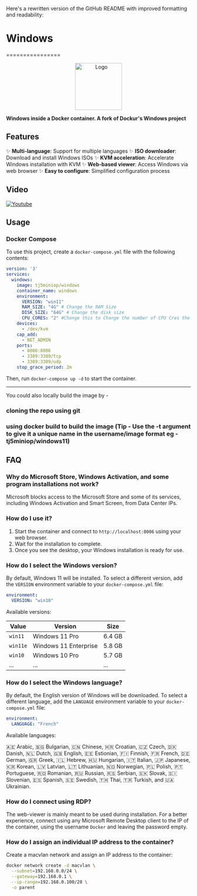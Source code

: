 Here's a rewritten version of the GitHub README with improved formatting and readability:

# Windows
================

<div align="center">
  <a href="https://github.com/dockur/windows">
    <img src="https://github.com/tj5miniop/windows-docker/raw/master/.github/logo.png" title="Logo" style="max-width:100%;" width="128" />
  </a>
</div>

**Windows inside a Docker container. A fork of Dockur's Windows project**

## Features

✨ **Multi-language**: Support for multiple languages
✨ **ISO downloader**: Download and install Windows ISOs
✨ **KVM acceleration**: Accelerate Windows installation with KVM
✨ **Web-based viewer**: Access Windows via web browser
✨ **Easy to configure**: Simplified configuration process

## Video

[![Youtube](https://img.youtube.com/vi/xhGYobuG508/0.jpg)](https://www.youtube.com/watch?v=xhGYobuG508)

## Usage

### Docker Compose

To use this project, create a `docker-compose.yml` file with the following contents:
```yaml
version: '3'
services:
  windows:
    image: tj5miniop/windows
    container_name: windows
    environment:
      VERSION: "win11"
      RAM_SIZE: "4G" # Change the RAM Size
      DISK_SIZE: "64G" # Change the disk size
      CPU_CORES: "2" #Change this to Change the number of CPU Cres the VM has access to
    devices:
      - /dev/kvm
    cap_add:
      - NET_ADMIN
    ports:
      - 8006:8006
      - 3389:3389/tcp
      - 3389:3389/udp
    stop_grace_period: 2m

```
Then, run `docker-compose up -d` to start the container.

---

You could also locally build the image by -  
### cloning the repo using git
### using docker build to build the image (Tip - Use the -t argument to give it a unique name in the username/image format eg - tj5miniop/windows11)

## FAQ

### Why do Microsoft Store, Windows Activation, and some program installations not work?

Microsoft blocks access to the Microsoft Store and some of its services, including Windows Activation and Smart Screen, from Data Center IPs.

### How do I use it?

1. Start the container and connect to `http://localhost:8006` using your web browser.
2. Wait for the installation to complete.
3. Once you see the desktop, your Windows installation is ready for use.

### How do I select the Windows version?

By default, Windows 11 will be installed. To select a different version, add the `VERSION` environment variable to your `docker-compose.yml` file:
```yaml
environment:
  VERSION: "win10"
```
Available versions:

| Value | Version | Size |
| --- | --- | --- |
| `win11` | Windows 11 Pro | 6.4 GB |
| `win11e` | Windows 11 Enterprise | 5.8 GB |
| `win10` | Windows 10 Pro | 5.7 GB |
|... |... |... |

### How do I select the Windows language?

By default, the English version of Windows will be downloaded. To select a different language, add the `LANGUAGE` environment variable to your `docker-compose.yml` file:
```yaml
environment:
  LANGUAGE: "French"
```
Available languages:

🇦🇪 Arabic, 🇧🇬 Bulgarian, 🇨🇳 Chinese, 🇭🇷 Croatian, 🇨🇿 Czech, 🇩🇰 Danish, 🇳🇱 Dutch, 🇬🇧 English, 🇪🇪 Estionian, 🇫🇮 Finnish, 🇫🇷 French, 🇩🇪 German, 🇬🇷 Greek, 🇮🇱 Hebrew, 🇭🇺 Hungarian, 🇮🇹 Italian, 🇯🇵 Japanese, 🇰🇷 Korean, 🇱🇻 Latvian, 🇱🇹 Lithuanian, 🇳🇴 Norwegian, 🇵🇱 Polish, 🇵🇹 Portuguese, 🇷🇴 Romanian, 🇷🇺 Russian, 🇷🇸 Serbian, 🇸🇰 Slovak, 🇸🇮 Slovenian, 🇪🇸 Spanish, 🇸🇪 Swedish, 🇹🇭 Thai, 🇹🇷 Turkish, and 🇺🇦 Ukrainian.

### How do I connect using RDP?

The web-viewer is mainly meant to be used during installation. For a better experience, connect using any Microsoft Remote Desktop client to the IP of the container, using the username `Docker` and leaving the password empty.

### How do I assign an individual IP address to the container?

Create a macvlan network and assign an IP address to the container:
```bash
docker network create -d macvlan \
  --subnet=192.168.0.0/24 \
  --gateway=192.168.0.1 \
  --ip-range=192.168.0.100/28 \
  -o parent
